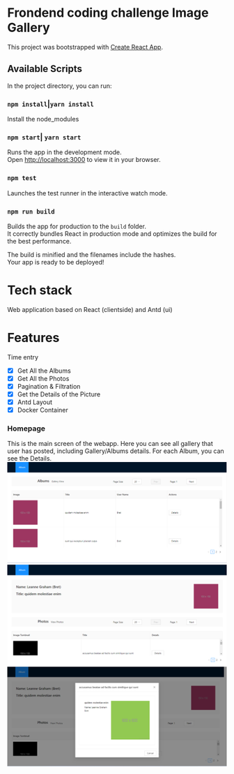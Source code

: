 # Frondend coding challenge Image Gallery

This project was bootstrapped with [Create React App](https://github.com/facebook/create-react-app).

## Available Scripts

In the project directory, you can run:

### `npm install`|`yarn install`

Install the node_modules

### `npm start`| `yarn start`

Runs the app in the development mode.\
Open [http://localhost:3000](http://localhost:3000) to view it in your browser.

### `npm test`

Launches the test runner in the interactive watch mode.

### `npm run build`

Builds the app for production to the `build` folder.\
It correctly bundles React in production mode and optimizes the build for the best performance.

The build is minified and the filenames include the hashes.\
Your app is ready to be deployed!

# Tech stack

Web application based on React (clientside) and Antd (ui)

# Features

Time entry

- [x] Get All the Albums
- [x] Get All the Photos
- [x] Pagination & Filtration
- [x] Get the Details of the Picture
- [x] Antd Layout
- [x] Docker Container

### Homepage

This is the main screen of the webapp. Here you can see all gallery that user has posted, including Gallery/Albums details. For each Album, you can see the Details.
![Homepage](./readme-images/img1.png)
![Homepage](./readme-images/img2.png)
![Homepage](./readme-images/img3.png)
